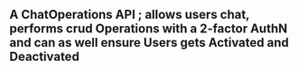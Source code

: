 ## A ChatOperations API ; allows users chat, performs crud Operations with a 2-factor AuthN and can as well ensure Users gets Activated and Deactivated

